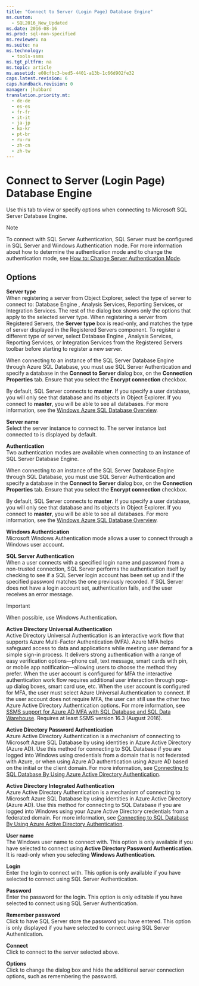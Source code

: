 ```yaml
---
title: "Connect to Server (Login Page) Database Engine"
ms.custom: 
  - SQL2016_New_Updated
ms.date: 2016-08-16
ms.prod: sql-non-specified
ms.reviewer: na
ms.suite: na
ms.technology: 
  - tools-ssms
ms.tgt_pltfrm: na
ms.topic: article
ms.assetid: e08cfbc3-bed5-4401-a13b-1c66d902fe32
caps.latest.revision: 6
caps.handback.revision: 0
manager: jhubbard
translation.priority.mt: 
  - de-de
  - es-es
  - fr-fr
  - it-it
  - ja-jp
  - ko-kr
  - pt-br
  - ru-ru
  - zh-cn
  - zh-tw
---
```

# Connect to Server (Login Page) Database Engine
Use this tab to view or specify options when connecting to  Microsoft  SQL Server Database Engine.  
  
> [!NOTE]  
> To connect with  SQL Server  Authentication,  SQL Server  must be configured in  SQL Server  and Windows Authentication mode. For more information about how to determine the authentication mode and to change the authentication mode, see [How to: Change Server Authentication Mode](assetId:///79babcf8-19fd-4495-b8eb-453dc575cac0).  
  
## Options  
**Server type**  
When registering a server from Object Explorer, select the type of server to connect to:  Database Engine , Analysis Services, Reporting Services, or Integration Services. The rest of the dialog box shows only the options that apply to the selected server type. When registering a server from Registered Servers, the **Server type** box is read-only, and matches the type of server displayed in the Registered Servers component. To register a different type of server, select  Database Engine , Analysis Services, Reporting Services, or Integration Services from the Registered Servers toolbar before starting to register a new server.  
  
When connecting to an instance of the  SQL Server  Database Engine through Azure SQL Database, you must use  SQL Server  Authentication and specify a database in the **Connect to Server** dialog box, on the **Connection Properties** tab. Ensure that you select the **Encrypt connection** checkbox.  
  
By default,  SQL Server  connects to **master**. If you specify a user database, you will only see that database and its objects in Object Explorer. If you connect to **master**, you will be able to see all databases. For more information, see the [Windows Azure SQL Database Overview](http://go.microsoft.com/fwlink/?LinkId=163948).  
  
**Server name**  
Select the server instance to connect to. The server instance last connected to is displayed by default.  
  
**Authentication**  
Two authentication modes are available when connecting to an instance of SQL Server Database Engine.  
  
When connecting to an instance of the  SQL Server  Database Engine through SQL Database, you must use  SQL Server  Authentication and specify a database in the **Connect to Server** dialog box, on the **Connection Properties** tab. Ensure that you select the **Encrypt connection** checkbox.  
  
By default,  SQL Server  connects to **master**. If you specify a user database, you will only see that database and its objects in Object Explorer. If you connect to **master**, you will be able to see all databases. For more information, see the [Windows Azure SQL Database Overview](http://go.microsoft.com/fwlink/?LinkId=163948).  
  
**Windows Authentication**  
 Microsoft  Windows Authentication mode allows a user to connect through a Windows user account.  
  
**SQL Server Authentication**  
When a user connects with a specified login name and password from a non-trusted connection,  SQL Server  performs the authentication itself by checking to see if a  SQL Server  login account has been set up and if the specified password matches the one previously recorded. If  SQL Server  does not have a login account set, authentication fails, and the user receives an error message.  
  
> [!IMPORTANT]  
> When possible, use Windows Authentication.  
  
**Active Directory Universal Authentication**  
Active Directory Universal Authentication is an interactive work flow that supports Azure Multi-Factor Authentication (MFA). Azure MFA helps safeguard access to data and applications while meeting user demand for a simple sign-in process. It delivers strong authentication with a range of easy verification options—phone call, text message, smart cards with pin, or mobile app notification—allowing users to choose the method they prefer. When the user account is configured for MFA the interactive authentication work flow requires additional user interaction through pop-up dialog boxes, smart card use, etc. When the user account is configured for MFA, the user must select Azure Universal Authentication to connect. If the user account does not require MFA, the user can still use the other two Azure Active Directory Authentication options. For more information, see [SSMS support for Azure AD MFA with SQL Database and SQL Data Warehouse](https://azure.microsoft.com/documentation/articles/sql-database-ssms-mfa-authentication/). Requires at least SSMS version 16.3 (August 2016).
  
**Active Directory Password Authentication**  
Azure Active Directory Authentication is a mechanism of connecting to  Microsoft Azure SQL Database by using identities in Azure Active Directory (Azure AD).  Use this method for connecting to SQL Database if you are logged into Windows using credentials from a domain that is not federated with Azure, or when using Azure AD authentication using Azure AD based on the initial or the client domain. For more information, see [Connecting to SQL Database By Using Azure Active Directory Authentication](https://azure.microsoft.com/documentation/articles/sql-database-aad-authentication/).  
  
**Active Directory Integrated Authentication**  
Azure Active Directory Authentication is a mechanism of connecting to  Microsoft Azure SQL Database by using identities in Azure Active Directory (Azure AD). Use this method for connecting to SQL Database if you are logged into Windows using your Azure Active Directory credentials from a federated domain. For more information, see [Connecting to SQL Database By Using Azure Active Directory Authentication](https://azure.microsoft.com/documentation/articles/sql-database-aad-authentication/).  
  
**User name**  
The Windows user name to connect with. This option is only available if you have selected to connect using **Active Directory Password Authentication**. It is read-only when you selecting **Windows Authentication**.  
  
**Login**  
Enter the login to connect with. This option is only available if you have selected to connect using  SQL Server  Authentication.  
  
**Password**  
Enter the password for the login. This option is only editable if you have selected to connect using  SQL Server  Authentication.  
  
**Remember password**  
Click to have  SQL Server  store the password you have entered. This option is only displayed if you have selected to connect using  SQL Server  Authentication.  
  
**Connect**  
Click to connect to the server selected above.  
  
**Options**  
Click to change the dialog box and hide the additional server connection options, such as remembering the password.  
  
